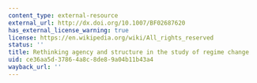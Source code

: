 ```yaml
---
content_type: external-resource
external_url: http://dx.doi.org/10.1007/BF02687620
has_external_license_warning: true
license: https://en.wikipedia.org/wiki/All_rights_reserved
status: ''
title: Rethinking agency and structure in the study of regime change
uid: ce36aa5d-3786-4a8c-8de8-9a04b11b43a4
wayback_url: ''
---
```

